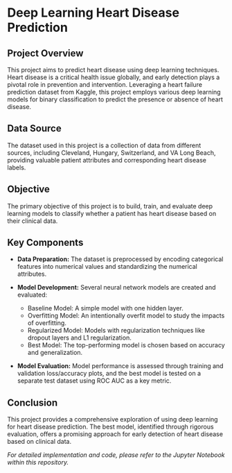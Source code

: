 # Deep Learning Heart Disease Prediction

## Project Overview
This project aims to predict heart disease using deep learning techniques. Heart disease is a critical health issue globally, and early detection plays a pivotal role in prevention and intervention. Leveraging a heart failure prediction dataset from Kaggle, this project employs various deep learning models for binary classification to predict the presence or absence of heart disease.

## Data Source
The dataset used in this project is a collection of data from different sources, including Cleveland, Hungary, Switzerland, and VA Long Beach, providing valuable patient attributes and corresponding heart disease labels.

## Objective
The primary objective of this project is to build, train, and evaluate deep learning models to classify whether a patient has heart disease based on their clinical data.

## Key Components
- **Data Preparation:** The dataset is preprocessed by encoding categorical features into numerical values and standardizing the numerical attributes.

- **Model Development:** Several neural network models are created and evaluated:
  - Baseline Model: A simple model with one hidden layer.
  - Overfitting Model: An intentionally overfit model to study the impacts of overfitting.
  - Regularized Model: Models with regularization techniques like dropout layers and L1 regularization.
  - Best Model: The top-performing model is chosen based on accuracy and generalization.

- **Model Evaluation:** Model performance is assessed through training and validation loss/accuracy plots, and the best model is tested on a separate test dataset using ROC AUC as a key metric.

## Conclusion
This project provides a comprehensive exploration of using deep learning for heart disease prediction. The best model, identified through rigorous evaluation, offers a promising approach for early detection of heart disease based on clinical data.

*For detailed implementation and code, please refer to the Jupyter Notebook within this repository.*
